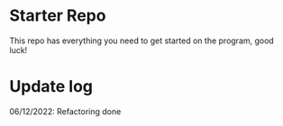 # Starter Repo
This repo has everything you need to get started on the program, good luck!

# Update log
06/12/2022: Refactoring done